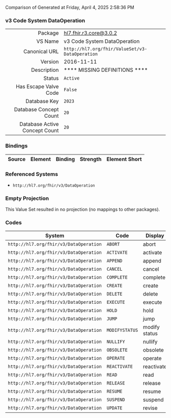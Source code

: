 Comparison of 
Generated at Friday, April 4, 2025 2:58:36 PM

### v3 Code System DataOperation

|      |     |
| ---: | --- |
| Package | hl7.fhir.r3.core@3.0.2 |
| VS Name | v3 Code System DataOperation |
| Canonical URL | `http://hl7.org/fhir/ValueSet/v3-DataOperation` |
| Version | 2016-11-11 |
| Description | **** MISSING DEFINITIONS **** |
| Status | `Active` |
| Has Escape Valve Code | `False` |
| Database Key | `2023` |
| Database Concept Count | `20` |
| Database Active Concept Count | `20` |
### Bindings

| Source | Element | Binding | Strength | Element Short |
| ------ | ------- | ------- | -------- | ------------- |

### Referenced Systems

* `http://hl7.org/fhir/v3/DataOperation`
### Empty Projection

This Value Set resulted in no projection (no mappings to other packages).

### Codes

| System | Code | Display |
| ------ | ---- | ------- |
| `http://hl7.org/fhir/v3/DataOperation` | `ABORT` | abort |
| `http://hl7.org/fhir/v3/DataOperation` | `ACTIVATE` | activate |
| `http://hl7.org/fhir/v3/DataOperation` | `APPEND` | append |
| `http://hl7.org/fhir/v3/DataOperation` | `CANCEL` | cancel |
| `http://hl7.org/fhir/v3/DataOperation` | `COMPLETE` | complete |
| `http://hl7.org/fhir/v3/DataOperation` | `CREATE` | create |
| `http://hl7.org/fhir/v3/DataOperation` | `DELETE` | delete |
| `http://hl7.org/fhir/v3/DataOperation` | `EXECUTE` | execute |
| `http://hl7.org/fhir/v3/DataOperation` | `HOLD` | hold |
| `http://hl7.org/fhir/v3/DataOperation` | `JUMP` | jump |
| `http://hl7.org/fhir/v3/DataOperation` | `MODIFYSTATUS` | modify status |
| `http://hl7.org/fhir/v3/DataOperation` | `NULLIFY` | nullify |
| `http://hl7.org/fhir/v3/DataOperation` | `OBSOLETE` | obsolete |
| `http://hl7.org/fhir/v3/DataOperation` | `OPERATE` | operate |
| `http://hl7.org/fhir/v3/DataOperation` | `REACTIVATE` | reactivate |
| `http://hl7.org/fhir/v3/DataOperation` | `READ` | read |
| `http://hl7.org/fhir/v3/DataOperation` | `RELEASE` | release |
| `http://hl7.org/fhir/v3/DataOperation` | `RESUME` | resume |
| `http://hl7.org/fhir/v3/DataOperation` | `SUSPEND` | suspend |
| `http://hl7.org/fhir/v3/DataOperation` | `UPDATE` | revise |
